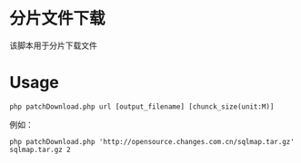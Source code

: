 # 分片文件下载
该脚本用于分片下载文件

# Usage
```
php patchDownload.php url [output_filename] [chunck_size(unit:M)]
```

例如：
```
php patchDownload.php 'http://opensource.changes.com.cn/sqlmap.tar.gz' sqlmap.tar.gz 2
```